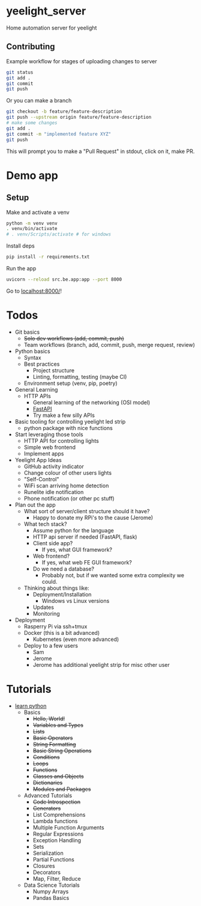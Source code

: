 # yeelight_server
Home automation server for yeelight

## Contributing

Example workflow for stages of uploading changes to server

```sh
git status
git add .
git commit
git push
``` 

Or you can make a branch

```sh
git checkout -b feature/feature-description
git push --upstream origin feature/feature-description
# make some changes
git add .
git commit -m "implemented feature XYZ"
git push
```

This will prompt you to make a "Pull Request" in stdout, click on it, make PR.

# Demo app

## Setup

Make and activate a venv

```sh
python -m venv venv
. venv/bin/activate
# . venv/Scripts/activate # for windows
```

Install deps

```sh
pip install -r requirements.txt
```

Run the app

```sh
uvicorn --reload src.be.app:app --port 8000
```

Go to [localhost:8000/](localhost:8000/)!

# Todos

* Git basics
  * ~~Solo dev workflows (add, commit, push)~~
  * Team workflows (branch, add, commit, push, merge request, review)
* Python basics
  * Syntax
  * Best practices
    * Project structure
    * Linting, formatting, testing (maybe CI)
  * Environment setup (venv, pip, poetry)
* General Learning
  * HTTP APIs
    * General learning of the networking (OSI model)
    * [FastAPI](https://fastapi.tiangolo.com/#example)
    * Try make a few silly APIs
* Basic tooling for controlling yeelight led strip
  * python package with nice functions
* Start leveraging those tools
  * HTTP API for controlling lights
  * Simple web frontend
  * Implement apps
* Yeelight App Ideas
  * GitHub activity indicator
  * Change colour of other users lights
  * "Self-Control"
  * WiFi scan arriving home detection
  * Runelite idle notification
  * Phone notification (or other pc stuff)
* Plan out the app
  * What sort of server/client structure should it have?
    * Happy to donate my RPi's to the cause (Jerome)
  * What tech stack?
    * Assume python for the language
    * HTTP api server if needed (FastAPI, flask)
    * Client side app?
      * If yes, what GUI framework?
    * Web frontend?
      * If yes, what web FE GUI framework?
    * Do we need a database?
      * Probably not, but if we wanted some extra complexity we could.
  * Thinking about things like:
    * Deployment/Installation
      * Windows vs Linux versions
    * Updates
    * Monitoring
* Deployment
  * Rasperry Pi via ssh+tmux
  * Docker (this is a bit advanced)
    * Kubernetes (even more advanced)
  * Deploy to a few users
    * Sam
    * Jerome
    * Jerome has additional yeelight strip for misc other user

# Tutorials

* [learn python](https://www.learnpython.org/)
  * Basics
      * ~~Hello, World!~~
      * ~~Variables and Types~~
      * ~~Lists~~
      * ~~Basic Operators~~
      * ~~String Formatting~~
      * ~~Basic String Operations~~
      * ~~Conditions~~
      * ~~Loops~~
      * ~~Functions~~
      * ~~Classes and Objects~~
      * ~~Dictionaries~~
      * ~~Modules and Packages~~
  * Advanced Tutorials
      * ~~Code Introspection~~
      * ~~Generators~~
      * List Comprehensions
      * Lambda functions
      * Multiple Function Arguments
      * Regular Expressions
      * Exception Handling
      * Sets
      * Serialization
      * Partial Functions
      * Closures
      * Decorators
      * Map, Filter, Reduce
  * Data Science Tutorials
      * Numpy Arrays
      * Pandas Basics

